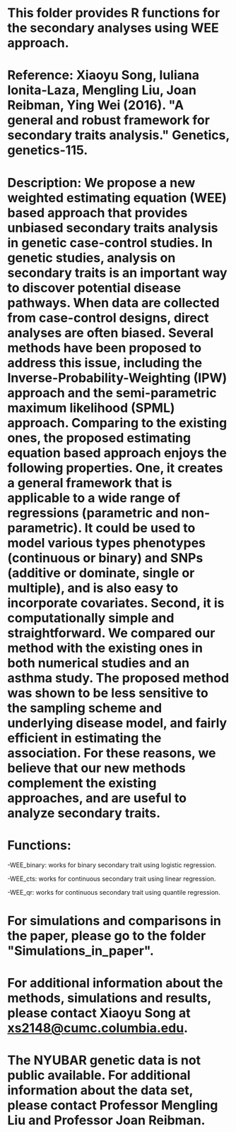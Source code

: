 
# This folder provides R functions for the secondary analyses using WEE approach.

# Reference: Xiaoyu Song, Iuliana Ionita-Laza, Mengling Liu, Joan Reibman, Ying Wei (2016). "A general and robust framework for secondary traits analysis." Genetics, genetics-115.

# Description: We propose a new weighted estimating equation (WEE) based approach that provides unbiased secondary traits analysis in genetic case-control studies. In genetic studies, analysis on secondary traits is an important way to discover potential disease pathways. When data are collected from case-control designs, direct analyses are often biased. Several methods have been proposed to address this issue, including the Inverse-Probability-Weighting (IPW) approach and the semi-parametric maximum likelihood (SPML) approach. Comparing to the existing ones, the proposed estimating equation based approach enjoys the following properties. One, it creates a general framework that is applicable to a wide range of regressions (parametric and non-parametric). It could be used to model various types phenotypes (continuous or binary) and SNPs (additive or dominate, single or multiple), and is also easy to incorporate covariates. Second, it is computationally simple and straightforward. We compared our method with the existing ones in both numerical studies and an asthma study. The proposed method was shown to be less sensitive to the sampling scheme and underlying disease model, and fairly efficient in estimating the association. For these reasons, we believe that our new methods complement the existing approaches, and are useful to analyze secondary traits. 

# Functions:
  -WEE_binary: works for binary secondary trait using logistic regression.
  
  -WEE_cts: works for continuous secondary trait using linear regression.
  
  -WEE_qr: works for continuous secondary trait using quantile regression.

# For simulations and comparisons in the paper, please go to the folder "Simulations_in_paper".
# For additional information about the methods, simulations and results, please contact Xiaoyu Song at xs2148@cumc.columbia.edu.
# The NYUBAR genetic data is not public available. For additional information about the data set, please contact Professor Mengling Liu and Professor Joan Reibman. 

